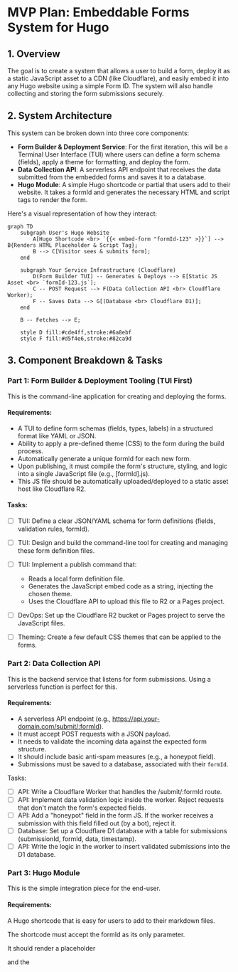 # MVP Plan: Embeddable Forms System for Hugo

## 1. Overview

The goal is to create a system that allows a user to build a form, deploy it as a static JavaScript asset to a CDN (like Cloudflare), and easily embed it into any Hugo website using a simple Form ID. The system will also handle collecting and storing the form submissions securely.

## 2. System Architecture

This system can be broken down into three core components:

  * **Form Builder & Deployment Service**: For the first iteration, this will be a Terminal User Interface (TUI) where users can define a form schema (fields), apply a theme for formatting, and deploy the form.
  * **Data Collection API**: A serverless API endpoint that receives the data submitted from the embedded forms and saves it to a database.
  * **Hugo Module**: A simple Hugo shortcode or partial that users add to their website. It takes a formId and generates the necessary HTML and script tags to render the form.

Here's a visual representation of how they interact:

```mermaid
graph TD
    subgraph User's Hugo Website
        A[Hugo Shortcode <br> `{{< embed-form "formId-123" >}}`] --> B{Renders HTML Placeholder & Script Tag};
        B --> C[Visitor sees & submits form];
    end

    subgraph Your Service Infrastructure (Cloudflare)
        D(Form Builder TUI) -- Generates & Deploys --> E[Static JS Asset <br> `formId-123.js`];
        C -- POST Request --> F(Data Collection API <br> Cloudflare Worker);
        F -- Saves Data --> G[(Database <br> Cloudflare D1)];
    end

    B -- Fetches --> E;

    style D fill:#cde4ff,stroke:#6a8ebf
    style F fill:#d5f4e6,stroke:#82ca9d
```

## 3. Component Breakdown & Tasks

### Part 1: Form Builder & Deployment Tooling (TUI First)

This is the command-line application for creating and deploying the forms.

#### Requirements:

* A TUI to define form schemas (fields, types, labels) in a structured format like YAML or JSON.
* Ability to apply a pre-defined theme (CSS) to the form during the build process.
* Automatically generate a unique formId for each new form.
* Upon publishing, it must compile the form's structure, styling, and logic into a single JavaScript file (e.g., [formId].js).
* This JS file should be automatically uploaded/deployed to a static asset host like Cloudflare R2.

#### Tasks:

* [ ] TUI: Define a clear JSON/YAML schema for form definitions (fields, validation rules, formId).
* [ ] TUI: Design and build the command-line tool for creating and managing these form definition files.
* [ ] TUI: Implement a publish command that:

  * Reads a local form definition file.
  * Generates the JavaScript embed code as a string, injecting the chosen theme.
  * Uses the Cloudflare API to upload this file to R2 or a Pages project.
* [ ] DevOps: Set up the Cloudflare R2 bucket or Pages project to serve the JavaScript files.
* [ ] Theming: Create a few default CSS themes that can be applied to the forms.

### Part 2: Data Collection API
This is the backend service that listens for form submissions. Using a serverless function is perfect for this.

#### Requirements:

* A serverless API endpoint (e.g., https://api.your-domain.com/submit/:formId).
* It must accept POST requests with a JSON payload.
* It needs to validate the incoming data against the expected form structure.
* It should include basic anti-spam measures (e.g., a honeypot field).
* Submissions must be saved to a database, associated with their `formId`.

Tasks:

* [ ] API: Write a Cloudflare Worker that handles the /submit/:formId route.
* [ ] API: Implement data validation logic inside the worker. Reject requests that don't match the form's expected fields.
* [ ] API: Add a "honeypot" field in the form JS. If the worker receives a submission with this field filled out (by a bot), reject it.
* [ ] Database: Set up a Cloudflare D1 database with a table for submissions (submissionId, formId, data, timestamp).
* [ ] API: Write the logic in the worker to insert validated submissions into the D1 database.

### Part 3: Hugo Module

This is the simple integration piece for the end-user.

#### Requirements:

A Hugo shortcode that is easy for users to add to their markdown files.

The shortcode must accept the formId as its only parameter.

It should render a placeholder <div> and the <script> tag pointing to the correct asset URL on your CDN.

#### Tasks:

* [ ] Hugo: Create a new file: /layouts/shortcodes/embed-form.html.
* [ ] Hugo: Add the following Go template code to the file:

```html
{{- $formId := .Get 0 -}}
{{- if $formId -}}
<div id="embeddable-form-{{ $formId }}"></div>
<script src="[https://your-static-assets.com/](https://your-static-assets.com/){{ $formId }}.js" async defer></script>
{{- else -}}
{{- errorf "The 'embed-form' shortcode requires a formId." -}}
{{- end -}}
```

* [ ] Documentation: Write clear instructions for users on how to add the shortcode to their site:

Simply add the following line to your content where you want the form to appear:

```
{{< embed-form "your-unique-form-id" >}}
```

